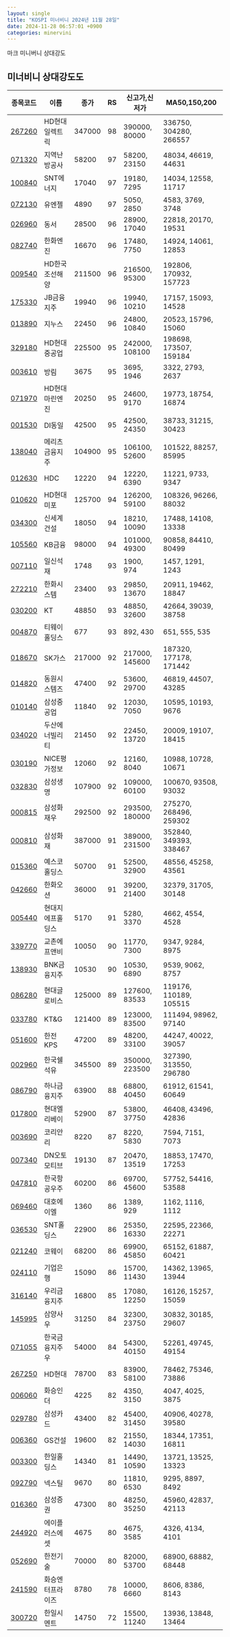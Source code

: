 ```yaml
---
layout: single
title: "KOSPI 미너비니 2024년 11월 28일"
date: 2024-11-28 06:57:01 +0900
categories: minervini
---
```

마크 미니버니 상대강도

## 미너비니 상대강도도

|종목코드|이름|종가|RS|신고가,신저가|MA50,150,200|
|------|---|---|--|---------|------------|
|[267260](https://finance.daum.net/quotes/A267260)|HD현대일렉트릭|347000|98|390000, 80000|336750, 304280, 266557|
|[071320](https://finance.daum.net/quotes/A071320)|지역난방공사|58200|97|58200, 23150|48034, 46619, 44631|
|[100840](https://finance.daum.net/quotes/A100840)|SNT에너지|17040|97|19180, 7295|14034, 12558, 11717|
|[072130](https://finance.daum.net/quotes/A072130)|유엔젤|4890|97|5050, 2850|4583, 3769, 3748|
|[026960](https://finance.daum.net/quotes/A026960)|동서|28500|96|28900, 17040|22818, 20170, 19531|
|[082740](https://finance.daum.net/quotes/A082740)|한화엔진|16670|96|17480, 7750|14924, 14061, 12853|
|[009540](https://finance.daum.net/quotes/A009540)|HD한국조선해양|211500|96|216500, 95300|192806, 170932, 157723|
|[175330](https://finance.daum.net/quotes/A175330)|JB금융지주|19940|96|19940, 10210|17157, 15093, 14528|
|[013890](https://finance.daum.net/quotes/A013890)|지누스|22450|96|24800, 10840|20523, 15796, 15060|
|[329180](https://finance.daum.net/quotes/A329180)|HD현대중공업|225500|95|242000, 108100|198698, 173507, 159184|
|[003610](https://finance.daum.net/quotes/A003610)|방림|3675|95|3695, 1946|3322, 2793, 2637|
|[071970](https://finance.daum.net/quotes/A071970)|HD현대마린엔진|20250|95|24600, 9170|19773, 18754, 16874|
|[001530](https://finance.daum.net/quotes/A001530)|DI동일|42500|95|42500, 24350|38733, 31215, 30423|
|[138040](https://finance.daum.net/quotes/A138040)|메리츠금융지주|104900|95|106100, 52600|101522, 88257, 85995|
|[012630](https://finance.daum.net/quotes/A012630)|HDC|12220|94|12220, 6390|11221, 9733, 9347|
|[010620](https://finance.daum.net/quotes/A010620)|HD현대미포|125700|94|126200, 59100|108326, 96266, 88032|
|[034300](https://finance.daum.net/quotes/A034300)|신세계건설|18050|94|18210, 10090|17488, 14108, 13338|
|[105560](https://finance.daum.net/quotes/A105560)|KB금융|98000|94|101000, 49300|90858, 84410, 80499|
|[007110](https://finance.daum.net/quotes/A007110)|일신석재|1748|93|1900, 974|1457, 1291, 1243|
|[272210](https://finance.daum.net/quotes/A272210)|한화시스템|23400|93|29850, 13670|20911, 19462, 18847|
|[030200](https://finance.daum.net/quotes/A030200)|KT|48850|93|48850, 32600|42664, 39039, 38758|
|[004870](https://finance.daum.net/quotes/A004870)|티웨이홀딩스|677|93|892, 430|651, 555, 535|
|[018670](https://finance.daum.net/quotes/A018670)|SK가스|217000|92|217000, 145600|187320, 177178, 171442|
|[014820](https://finance.daum.net/quotes/A014820)|동원시스템즈|47400|92|53600, 29700|46819, 44507, 43285|
|[010140](https://finance.daum.net/quotes/A010140)|삼성중공업|11840|92|12030, 7050|10595, 10193, 9676|
|[034020](https://finance.daum.net/quotes/A034020)|두산에너빌리티|21450|92|22450, 13720|20009, 19107, 18415|
|[030190](https://finance.daum.net/quotes/A030190)|NICE평가정보|12060|92|12160, 8040|10988, 10728, 10671|
|[032830](https://finance.daum.net/quotes/A032830)|삼성생명|107900|92|109000, 60100|100670, 93508, 93032|
|[000815](https://finance.daum.net/quotes/A000815)|삼성화재우|292500|92|293500, 180000|275270, 268496, 259302|
|[000810](https://finance.daum.net/quotes/A000810)|삼성화재|387000|91|389000, 231500|352840, 349393, 338467|
|[015360](https://finance.daum.net/quotes/A015360)|예스코홀딩스|50700|91|52500, 32900|48556, 45258, 43561|
|[042660](https://finance.daum.net/quotes/A042660)|한화오션|36000|91|39200, 21400|32379, 31705, 30148|
|[005440](https://finance.daum.net/quotes/A005440)|현대지에프홀딩스|5170|91|5280, 3370|4662, 4554, 4528|
|[339770](https://finance.daum.net/quotes/A339770)|교촌에프앤비|10050|90|11770, 7300|9347, 9284, 8975|
|[138930](https://finance.daum.net/quotes/A138930)|BNK금융지주|10530|90|10530, 6890|9539, 9062, 8757|
|[086280](https://finance.daum.net/quotes/A086280)|현대글로비스|125000|89|127600, 83533|119176, 110189, 105515|
|[033780](https://finance.daum.net/quotes/A033780)|KT&G|121400|89|123000, 83500|111494, 98962, 97140|
|[051600](https://finance.daum.net/quotes/A051600)|한전KPS|47200|89|48200, 33100|44247, 40022, 39057|
|[002960](https://finance.daum.net/quotes/A002960)|한국쉘석유|345500|89|350000, 223500|327390, 313550, 296780|
|[086790](https://finance.daum.net/quotes/A086790)|하나금융지주|63900|88|68800, 40450|61912, 61541, 60649|
|[017800](https://finance.daum.net/quotes/A017800)|현대엘리베이|52900|87|53800, 37750|46408, 43496, 42836|
|[003690](https://finance.daum.net/quotes/A003690)|코리안리|8220|87|8220, 5830|7594, 7151, 7073|
|[007340](https://finance.daum.net/quotes/A007340)|DN오토모티브|19130|87|20470, 13519|18853, 17470, 17253|
|[047810](https://finance.daum.net/quotes/A047810)|한국항공우주|60200|86|69700, 45600|57752, 54416, 53588|
|[069460](https://finance.daum.net/quotes/A069460)|대호에이엘|1360|86|1389, 929|1162, 1116, 1112|
|[036530](https://finance.daum.net/quotes/A036530)|SNT홀딩스|22900|86|25350, 16330|22595, 22366, 22271|
|[021240](https://finance.daum.net/quotes/A021240)|코웨이|68200|86|69900, 45850|65152, 61887, 60421|
|[024110](https://finance.daum.net/quotes/A024110)|기업은행|15090|86|15700, 11430|14362, 13965, 13944|
|[316140](https://finance.daum.net/quotes/A316140)|우리금융지주|16800|85|17080, 12250|16126, 15257, 15059|
|[145995](https://finance.daum.net/quotes/A145995)|삼양사우|31250|84|32300, 23750|30832, 30185, 29607|
|[071055](https://finance.daum.net/quotes/A071055)|한국금융지주우|54000|84|54300, 40150|52261, 49745, 49154|
|[267250](https://finance.daum.net/quotes/A267250)|HD현대|78700|83|83900, 58100|78462, 75346, 73886|
|[006060](https://finance.daum.net/quotes/A006060)|화승인더|4225|82|4350, 3150|4047, 4025, 3875|
|[029780](https://finance.daum.net/quotes/A029780)|삼성카드|43400|82|45400, 31450|40906, 40278, 39580|
|[006360](https://finance.daum.net/quotes/A006360)|GS건설|19600|82|21550, 14030|18344, 17351, 16811|
|[003300](https://finance.daum.net/quotes/A003300)|한일홀딩스|14340|81|14490, 10590|13721, 13525, 13323|
|[092790](https://finance.daum.net/quotes/A092790)|넥스틸|9670|80|11810, 6530|9295, 8897, 8492|
|[016360](https://finance.daum.net/quotes/A016360)|삼성증권|47300|80|48250, 35250|45960, 42837, 42113|
|[244920](https://finance.daum.net/quotes/A244920)|에이플러스에셋|4675|80|4675, 3585|4326, 4134, 4101|
|[052690](https://finance.daum.net/quotes/A052690)|한전기술|70000|80|82000, 53700|68900, 68882, 68448|
|[241590](https://finance.daum.net/quotes/A241590)|화승엔터프라이즈|8780|78|10000, 6660|8606, 8386, 8143|
|[300720](https://finance.daum.net/quotes/A300720)|한일시멘트|14750|72|15500, 11240|13936, 13848, 13464|


